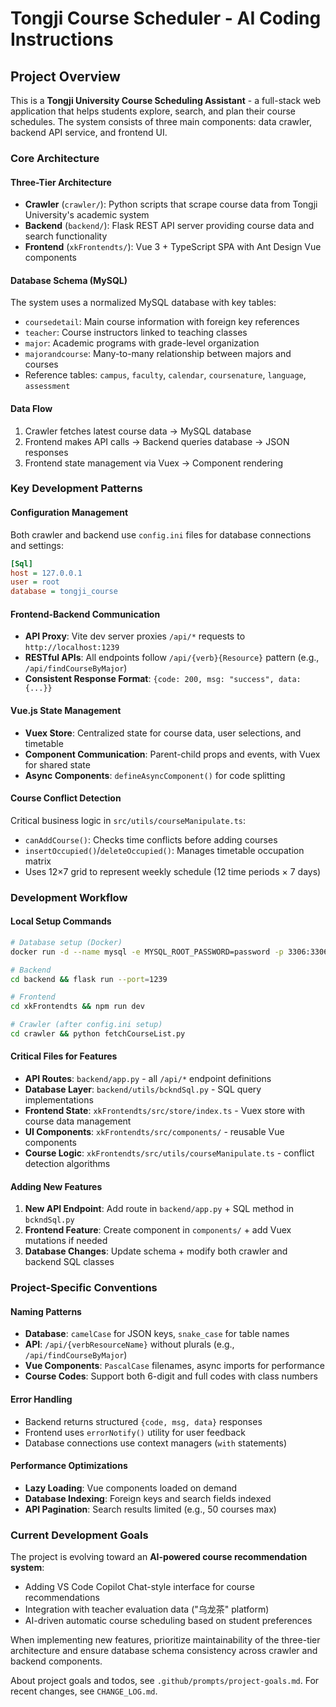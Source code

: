 # Tongji Course Scheduler - AI Coding Instructions

## Project Overview

This is a **Tongji University Course Scheduling Assistant** - a full-stack web application that helps students explore, search, and plan their course schedules. The system consists of three main components: data crawler, backend API service, and frontend UI.

### Core Architecture

#### Three-Tier Architecture

- **Crawler** (`crawler/`): Python scripts that scrape course data from Tongji University's academic system
- **Backend** (`backend/`): Flask REST API server providing course data and search functionality
- **Frontend** (`xkFrontendts/`): Vue 3 + TypeScript SPA with Ant Design Vue components

#### Database Schema (MySQL)

The system uses a normalized MySQL database with key tables:

- `coursedetail`: Main course information with foreign key references
- `teacher`: Course instructors linked to teaching classes
- `major`: Academic programs with grade-level organization
- `majorandcourse`: Many-to-many relationship between majors and courses
- Reference tables: `campus`, `faculty`, `calendar`, `coursenature`, `language`, `assessment`

#### Data Flow

1. Crawler fetches latest course data → MySQL database
2. Frontend makes API calls → Backend queries database → JSON responses
3. Frontend state management via Vuex → Component rendering

### Key Development Patterns

#### Configuration Management

Both crawler and backend use `config.ini` files for database connections and settings:

```ini
[Sql]
host = 127.0.0.1
user = root
database = tongji_course
```

#### Frontend-Backend Communication

- **API Proxy**: Vite dev server proxies `/api/*` requests to `http://localhost:1239`
- **RESTful APIs**: All endpoints follow `/api/{verb}{Resource}` pattern (e.g., `/api/findCourseByMajor`)
- **Consistent Response Format**: `{code: 200, msg: "success", data: {...}}`

#### Vue.js State Management

- **Vuex Store**: Centralized state for course data, user selections, and timetable
- **Component Communication**: Parent-child props and events, with Vuex for shared state
- **Async Components**: `defineAsyncComponent()` for code splitting

#### Course Conflict Detection

Critical business logic in `src/utils/courseManipulate.ts`:

- `canAddCourse()`: Checks time conflicts before adding courses
- `insertOccupied()`/`deleteOccupied()`: Manages timetable occupation matrix
- Uses 12×7 grid to represent weekly schedule (12 time periods × 7 days)

### Development Workflow

#### Local Setup Commands

```bash
# Database setup (Docker)
docker run -d --name mysql -e MYSQL_ROOT_PASSWORD=password -p 3306:3306 mysql

# Backend
cd backend && flask run --port=1239

# Frontend
cd xkFrontendts && npm run dev

# Crawler (after config.ini setup)
cd crawler && python fetchCourseList.py
```

#### Critical Files for Features

- **API Routes**: `backend/app.py` - all `/api/*` endpoint definitions
- **Database Layer**: `backend/utils/bckndSql.py` - SQL query implementations
- **Frontend State**: `xkFrontendts/src/store/index.ts` - Vuex store with course data management
- **UI Components**: `xkFrontendts/src/components/` - reusable Vue components
- **Course Logic**: `xkFrontendts/src/utils/courseManipulate.ts` - conflict detection algorithms

#### Adding New Features

1. **New API Endpoint**: Add route in `backend/app.py` + SQL method in `bckndSql.py`
2. **Frontend Feature**: Create component in `components/` + add Vuex mutations if needed
3. **Database Changes**: Update schema + modify both crawler and backend SQL classes

### Project-Specific Conventions

#### Naming Patterns

- **Database**: `camelCase` for JSON keys, `snake_case` for table names
- **API**: `/api/{verbResourceName}` without plurals (e.g., `/api/findCourseByMajor`)
- **Vue Components**: `PascalCase` filenames, async imports for performance
- **Course Codes**: Support both 6-digit and full codes with class numbers

#### Error Handling

- Backend returns structured `{code, msg, data}` responses
- Frontend uses `errorNotify()` utility for user feedback
- Database connections use context managers (`with` statements)

#### Performance Optimizations

- **Lazy Loading**: Vue components loaded on demand
- **Database Indexing**: Foreign keys and search fields indexed
- **API Pagination**: Search results limited (e.g., 50 courses max)

### Current Development Goals

The project is evolving toward an **AI-powered course recommendation system**:

- Adding VS Code Copilot Chat-style interface for course recommendations
- Integration with teacher evaluation data ("乌龙茶" platform)
- AI-driven automatic course scheduling based on student preferences

When implementing new features, prioritize maintainability of the three-tier architecture and ensure database schema consistency across crawler and backend components.

About project goals and todos, see `.github/prompts/project-goals.md`. For recent changes, see `CHANGE_LOG.md`.
